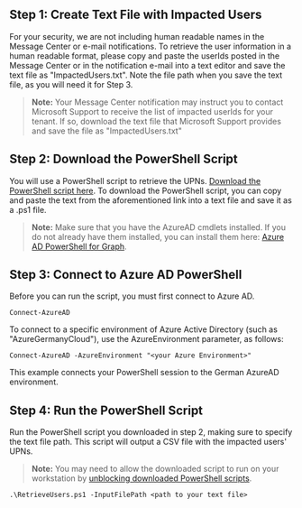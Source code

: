 


## Step 1: Create Text File with Impacted Users
For your security, we are not including human readable names in the Message Center or e-mail notifications. To retrieve the user information in a human readable format, please copy and paste the userIds posted in the Message Center or in the notification e-mail into a text editor and save the text file as "ImpactedUsers.txt". Note the file path when you save the text file, as you will need it for Step 3. 

>**Note:** Your Message Center notification may instruct you to contact Microsoft Support to receive the list of impacted userIds for your tenant. If so, download the text file that Microsoft Support provides and save the file as "ImpactedUsers.txt"


## Step 2: Download the PowerShell Script
You will use a PowerShell script to retrieve the UPNs. [Download the PowerShell script here](https://github.com/AzureAD/azure-activedirectory-powershell/tree/gh-pages/Scripts/RetrieveNames/RetrieveNames.ps1
). To download the PowerShell script, you can copy and paste the text from the aforementioned link into a text file and save it as a .ps1 file.

>**Note:** Make sure that you have the AzureAD cmdlets installed. If you do not already have them installed, you can install them here: [Azure AD PowerShell for Graph](https://docs.microsoft.com/en-us/powershell/azure/active-directory/install-adv2?view=azureadps-2.0). 

## Step 3: Connect to Azure AD PowerShell
Before you can run the script, you must first connect to Azure AD. 
```
Connect-AzureAD
```

To connect to a specific environment of Azure Active Directory (such as "AzureGermanyCloud"), use the AzureEnvironment parameter, as follows:

```
Connect-AzureAD -AzureEnvironment "<your Azure Environment>"
```
This example connects your PowerShell session to the German AzureAD environment.

## Step 4: Run the PowerShell Script
Run the PowerShell script you downloaded in step 2, making sure to specify the text file path. This script will output a CSV file with the impacted users' UPNs.

>**Note:** You may need to allow the downloaded script to run on your workstation by [unblocking downloaded PowerShell scripts](https://social.technet.microsoft.com/wiki/contents/articles/38496.unblock-downloaded-powershell-scripts.aspx).

```
.\RetrieveUsers.ps1 -InputFilePath <path to your text file>
```
